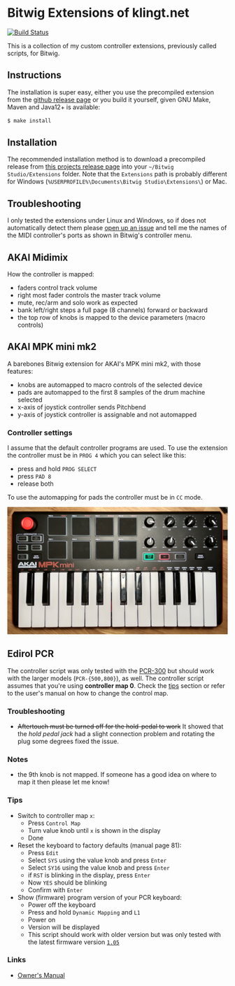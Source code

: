# Bitwig Extensions of klingt.net

[![Build Status](https://travis-ci.org/klingtnet/bitwig-extensions.svg?branch=master)](https://travis-ci.org/klingtnet/bitwig-extensions)

This is a collection of my custom controller extensions, previously called scripts, for Bitwig.

## Instructions

The installation is super easy, either you use the precompiled extension from the [github release page][releases] or you build it yourself, given GNU Make, Maven and Java12+ is available:

```sh
$ make install
```

## Installation

The recommended installation method is to download a precompiled release from [this projects release page](https://github.com/klingtnet/bitwig-extensions/releases) into your `~/Bitwig Studio/Extensions` folder.
Note that the `Extensions` path is probably different for Windows (`%USERPROFILE%\Documents\Bitwig Studio\Extensions\`) or Mac.

## Troubleshooting

I only tested the extensions under Linux and Windows, so if does not automatically detect them please [open up an issue][issues] and tell me the names of the MIDI controller's ports as shown in Bitwig's controller menu.

[releases]: https://github.com/klingtnet/bitwig-extensions/releases
[issues]: https://github.com/klingtnet/bitwig-extensions/issues

## AKAI Midimix

How the controller is mapped:

- faders control track volume
- right most fader controls the master track volume
- mute, rec/arm and solo work as expected
- bank left/right steps a full page (8 channels) forward or backward
- the top row of knobs is mapped to the device parameters (macro controls)

## AKAI MPK mini mk2

A barebones Bitwig extension for AKAI's MPK mini mk2, with those features:

- knobs are automapped to macro controls of the selected device
- pads are automapped to the first 8 samples of the drum machine selected
- x-axis of joystick controller sends Pitchbend
- y-axis of joystick controller is assignable and not automapped

### Controller settings

I assume that the default controller programs are used.
To use the extension the controller must be in `PROG 4` which you can select like this:

- press and hold `PROG SELECT`
- press `PAD 8`
- release both

To use the automapping for pads the controller must be in `CC` mode.

![Top view of AKAI MPK mini mk2](./AKAI-MPK-mini-mk2.jpg)

## Edirol PCR


The controller script was only tested with the [PCR-300](http://www.rolandus.com/products/pcr-300/) but should work with the larger models (`PCR-{500,800}`), as well. The controller script assumes that you're using **controller map 0**. Check the [tips](#tips) section or refer to the user's manual on how to change the control map.

### Troubleshooting

- ~~Aftertouch must be turned off for the hold-pedal to work~~ It showed that the _hold pedal jack_ had a slight connection problem and rotating the plug some degrees fixed the issue.

### Notes

- the 9th knob is not mapped. If someone has a good idea on where to map it then please let me know!

### Tips

- Switch to controller map `x`:
    - Press `Control Map`
    - Turn value knob until `x` is shown in the display
    - Done
- Reset the keyboard to factory defaults (manual page 81):
    - Press `Edit`
    - Select `SYS` using the value knob and press `Enter`
    - Select `SY16` using the value knob and press `Enter`
    - if `RST` is blinking in the display, press `Enter`
    - Now `YES` should be blinking
    - Confirm with `Enter`
- Show (firmware) program version of your PCR keyboard:
    - Power off the keyboard
    - Press and hold `Dynamic Mapping` and `L1`
    - Power on
    - Version will be displayed
    - This script should work with older version but was only tested with the latest firmware version [`1.05`](http://roland.com/support/article/?q=downloads&p=PCR-300&id=1812363)

### Links

- [Owner's Manual](http://lib.roland.co.jp/support/en/manuals/res/1810983/PCR-300_500_800_e2.pdf)